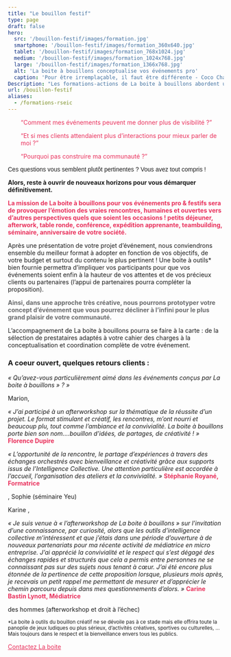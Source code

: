 ```yaml
---
title: "Le bouillon festif"
type: page
draft: false
hero:
  src: '/bouillon-festif/images/formation.jpg'
  smartphone: '/bouillon-festif/images/formation_360x640.jpg'
  tablet: '/bouillon-festif/images/formation_768x1024.jpg'
  medium: '/bouillon-festif/images/formation_1024x768.jpg'
  large: '/bouillon-festif/images/formation_1366x768.jpg'
  alt: 'La boite à bouillons conceptualise vos événements pro'
  caption: 'Pour être irremplaçable, il faut être différente - Coco Chanel.'
Description: "Les formations-actions de La boite à bouillons abordent un contenu thématique en associant des processus d'intelligence collective. Les stagiaires montent en compétence sur des thématiques stratégiques pour l'organisation et sont en capacité d'accompagner leurs équipes dans la conduite de changement avec des méthodes d'intelligence collective opérationnelles et efficaces."
url: /bouillon-festif
aliases:
  - /formations-rseic
---
```

<p style="padding-left: 30px;">
    <span style="color: #e9325d;"><q>Comment mes événements peuvent me donner plus de visibilité ?</q></span>
</p>

<p style="padding-left: 30px;">
    <span style="color: #e9325d;"><q>Et si mes clients attendaient plus d&rsquo;interactions pour mieux parler de moi
            ?</q></span>
</p>

<p style="padding-left: 30px;">
    <span style="color: #e9325d;"><q>Pourquoi pas construire ma communauté ?</q></span> <span style="color: #c5b286;">
         </span>
</p>

<p class="Standard">
    <span style="font-family: 'Calibri',sans-serif;">Ces questions vous semblent plutôt pertinentes ? Vous avez tout
        compris !</span>
</p>

**Alors, reste à ouvrir de nouveaux horizons pour vous démarquer définitivement.**

<span style="color: #e9325d;"><strong>La mission de La boite à bouillons pour vos événements pro & festifs sera de
        provoquer l&rsquo;émotion des vraies rencontres, humaines et ouvertes vers d&rsquo;autres perspectives quels que
        soient les occasions ! petits déjeuner, afterwork, table ronde, conférence, expédition apprenante, teambuilding,
        séminaire, anniversaire de votre société.</strong></span>

Après une présentation de votre projet d’événement, nous conviendrons ensemble du meilleur format à adopter en fonction
de vos objectifs, de votre budget et surtout du contenu le plus pertinent ! Une boite à outils* bien fournie permettra
d’impliquer vos participants pour que vos événements soient enfin à la hauteur de vos attentes et de vos précieux
clients ou partenaires (l’appui de partenaires pourra compléter la proposition).

<span style="color: #696a6c;"><strong>Ainsi, dans une approche très créative, nous pourrons prototyper votre concept
        d&rsquo;événement que vous pourrez décliner à l&rsquo;infini pour le plus grand plaisir de votre communauté.
    </strong></span>

L&rsquo;accompagnement de La boite à bouillons pourra se faire à la carte : de la sélection de prestataires adaptés à
votre cahier des charges à la conceptualisation et coordination complète de votre événement.

### A coeur ouvert, quelques retours clients :

_« Qu&rsquo;avez-vous particulièrement aimé dans les événements conçus par La boite à bouillons » ? »_

Marion,

_« J&rsquo;ai participé à un afterworkshop sur la thématique de la réussite d&rsquo;un projet. Le format stimulant et
créatif, les rencontres, m&rsquo;ont nourri et beaucoup plu, tout comme l&rsquo;ambiance et la convivialité. La boite à
bouillons porte bien son nom&#8230;.bouillon d&rsquo;idées, de partages, de créativité ! »_ <span
    style="color: #e9325d;"><strong>Florence Dupire</strong></span>

_« L&rsquo;opportunité de la rencontre, le partage d&rsquo;expériences à travers des échanges orchestrés avec
bienveillance et créativité grâce aux supports issus de l&rsquo;Intelligence Collective. Une attention particulière est
accordée à l&rsquo;accueil, l&rsquo;organisation des ateliers et la convivialité. »_ <span
    style="color: #e9325d;"><strong>Stéphanie Royané, Formatrice</strong></span>

, Sophie (séminaire Yeu)

Karine ,

_« Je suis venue à « l&rsquo;afterworkshop de La boite à bouillons » sur l&rsquo;invitation d&rsquo;une connaissance,
par curiosité, alors que les outils d&rsquo;intelligence collective m&rsquo;intéressent et que j&rsquo;étais dans une
période d&rsquo;ouverture à de nouveaux partenariats pour ma récente activité de médiatrice en micro entreprise.
J&rsquo;ai apprécié la convivialité et le respect qui s&rsquo;est dégagé des échanges rapides et structurés que cela a
permis entre personnes ne se connaissant pas sur des sujets nous tenant à cœur. J&rsquo;ai été encore plus étonnée de la
pertinence de cette proposition lorsque, plusieurs mois après, je recevais un petit rappel me permettant de mesurer et
d&rsquo;apprécier le chemin parcouru depuis dans mes questionnements d&rsquo;alors. »_ <span
    style="color: #e9325d;"><strong>Carine Bastin Lynott, Médiatrice</strong></span>

des hommes (afterworkshop et droit à l&rsquo;échec)

<small>*La boite à outils du bouillon créatif ne se dévoile pas à ce stade mais elle offrira toute la panoplie de jeux
    ludiques ou plus sérieux, d&rsquo;activités créatives, sportives ou culturelles, &#8230; Mais toujours dans le
    respect et la bienveillance envers tous les publics.</small>

<span style="color: #e9325d;"><a style="color: #e9325d;" href="https://www.laboiteabouillons.fr/le-reseau/"><span
            style="line-height: inherit;">Contactez La boite</span></a></span>
